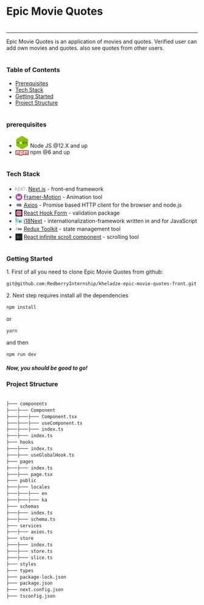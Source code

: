 <div style="display:flex; align-items: center">
  <h1 style="position:relative; top: -6px" >Epic Movie Quotes</h1>
</div>

---

Epic Movie Quotes is an application of movies and quotes. Verified user can add own movies and quotes. also see quotes from other users.

#

### Table of Contents

- [Prerequisites](#prerequisites)
- [Tech Stack](#tech-stack)
- [Getting Started](#getting-started)
- [Project Structure](#project-structure)

#

### prerequisites

- <img src="/readme/assets/node.png" width="35" style="position: relative; top: 4px" /> Node JS @12.X and up
- <img src="/readme/assets/npm.png" width="35" style="position: relative; top: 4px" /> npm @6 and up

#

### Tech Stack

- <img src="/readme/assets/next.png" height="18" style="position: relative; top: 4px" /> [Next.js](https://nextjs.org/) - front-end framework
- <img src="/readme/assets/framer.png" height="18" style="position: relative; top: 4px; width: 18px" /> [Framer-Motion](https://www.framer.com/) - Animation tool
- <img src="/readme/assets/axios.png" height="18" style="position: relative; top: 4px; width: 18px" /> [Axios](https://www.npmjs.com/package/axios) - Promise based HTTP client for the browser and node.js
- <img src="/readme/assets/form.png" height="18" style="position: relative; top: 4px; width: 18px" /> [React Hook Form](https://react-hook-form.com/) - validation package
- <img src="/readme/assets/i18next.png" height="18" style="position: relative; top: 4px; width: 18px" /> [i18Next](https://www.i18next.com/) - internationalization-framework written in and for JavaScript
- <img src="/readme/assets/redux.png" height="18" style="position: relative; top: 4px; width: 18px" /> [Redux Toolkit](https://redux-toolkit.js.org/) - state management tool
- <img src="/readme/assets/scroll.png" height="18" style="position: relative; top: 4px; width: 18px" /> [React infinite scroll component](https://www.npmjs.com/package/react-infinite-scroll-component) - scrolling tool

#

### Getting Started

1\. First of all you need to clone Epic Movie Quotes from github:

```sh
git@github.com:RedberryInternship/kheladze-epic-movie-quotes-front.git
```

2\. Next step requires install all the dependencies

```sh
npm install
```

or

```sh
yarn
```

and then

```sh
npm run dev
```

##### Now, you should be good to go!

### Project Structure

```bash

├─── components
├───├─── Component
├───├───├─── Component.tsx
├───├───├─── useComponent.ts
├───├───├─── index.ts
├───├─── index.ts
├─── hooks
├───├─── index.ts
├───├─── useGlobalHook.ts
├─── pages
├───├─── index.ts
├───├─── page.tsx
├─── public
├───├─── locales
├───├───├─── en
├───├───├─── ka
├─── schemas
├───├─── index.ts
├───├─── schema.ts
├─── services
├───├─── axios.ts
├─── store
├───├─── index.ts
├───├─── store.ts
├───├─── slice.ts
├─── styles
├─── types
├─── package-lock.json
├─── package.json
├─── next.config.json
├─── tsconfig.json

```
